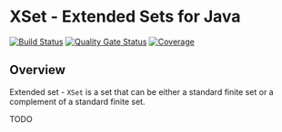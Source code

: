 # XSet - Extended Sets for Java

[![Build Status](https://travis-ci.com/vbartacek/xset-java.svg?branch=develop)](https://travis-ci.com/vbartacek/xset-java)
[![Quality Gate Status](https://sonarcloud.io/api/project_badges/measure?project=com.spoledge.xset%3Axset&metric=alert_status)](https://sonarcloud.io/dashboard?id=com.spoledge.xset%3Axset)
[![Coverage](https://sonarcloud.io/api/project_badges/measure?project=com.spoledge.xset%3Axset&metric=coverage)](https://sonarcloud.io/dashboard?id=com.spoledge.xset%3Axset)


## Overview

Extended set - `XSet` is a set that can be either a standard finite set or a complement of a standard finite set.

TODO
